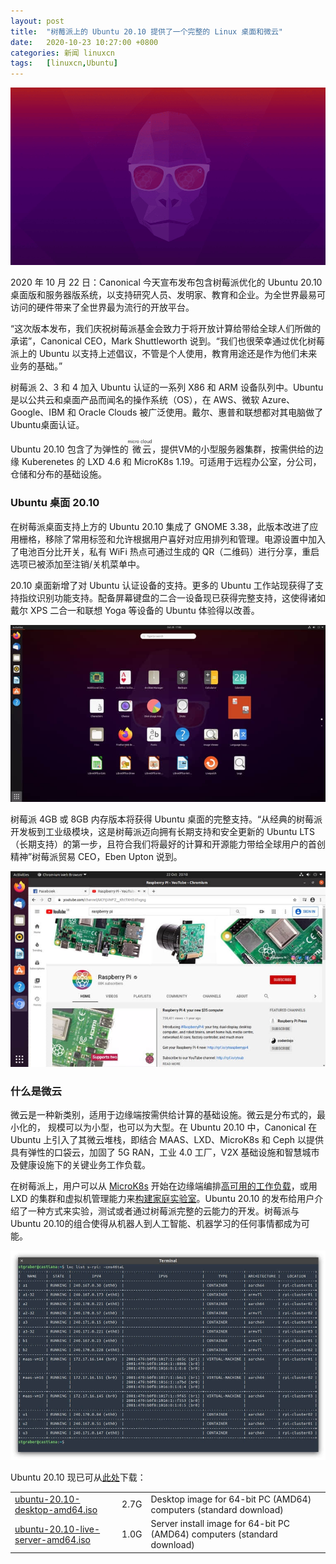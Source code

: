 ```yaml
---
layout: post
title:	"树莓派上的 Ubuntu 20.10 提供了一个完整的 Linux 桌面和微云"
date:	2020-10-23 10:27:00 +0800 
categories:	新闻 linuxcn 
tags:	[linuxcn,Ubuntu]
---
```



![](/Asserts/Images/album/202010/23/093617ydl2dtooo5o45it0.png)


2020 年 10 月 22 日：Canonical 今天宣布发布包含树莓派优化的 Ubuntu 20.10 桌面版和服务器版系统，以支持研究人员、发明家、教育和企业。为全世界最易可访问的硬件带来了全世界最为流行的开放平台。


“这次版本发布，我们庆祝树莓派基金会致力于将开放计算给带给全球人们所做的承诺”，Canonical CEO，Mark Shuttleworth 说到。“我们也很荣幸通过优化树莓派上的 Ubuntu 以支持上述倡议，不管是个人使用，教育用途还是作为他们未来业务的基础。”


树莓派 2、3 和 4 加入 Ubuntu 认证的一系列 X86 和 ARM 设备队列中。Ubuntu 是以公共云和桌面产品而闻名的操作系统（OS），在 AWS、微软 Azure、Google、IBM 和 Oracle Clouds 被广泛使用。戴尔、惠普和联想都对其电脑做了Ubuntu桌面认证。


Ubuntu 20.10 包含了为弹性的<ruby> 微云 <rp>  （ </rp> <rt>  micro cloud </rt> <rp>  ） </rp></ruby>，提供VM的小型服务器集群，按需供给的边缘 Kuberenetes 的 LXD 4.6 和 MicroK8s 1.19。可适用于远程办公室，分公司，仓储和分布的基础设施。


### Ubuntu 桌面 20.10


在树莓派桌面支持上方的 Ubuntu 20.10 集成了 GNOME 3.38，此版本改进了应用栅格，移除了常用标签和允许根据用户喜好对应用排列和管理。电源设置中加入了电池百分比开关，私有 WiFi 热点可通过生成的 QR（二维码）进行分享，重启选项已被添加至注销/关机菜单中。 


20.10 桌面新增了对 Ubuntu 认证设备的支持。更多的 Ubuntu 工作站现获得了支持指纹识别功能支持。配备屏幕键盘的二合一设备现已获得完整支持，这使得诸如戴尔 XPS 二合一和联想 Yoga 等设备的 Ubuntu 体验得以改善。


![](/Asserts/Images/album/202010/23/101523l0smpgh4zpepusge.jpg)


树莓派 4GB 或 8GB 内存版本将获得 Ubuntu 桌面的完整支持。“从经典的树莓派开发板到工业级模块，这是树莓派迈向拥有长期支持和安全更新的 Ubuntu LTS（长期支持）的第一步，且符合我们将最好的计算和开源能力带给全球用户的首创精神”树莓派贸易 CEO，Eben Upton 说到。


![](/Asserts/Images/album/202010/23/101810tff0089a3x0x3x23.jpg)


### 什么是微云


微云是一种新类别，适用于边缘端按需供给计算的基础设施。微云是分布式的，最小化的， 规模可以为小型，也可以为大型。在 Ubuntu 20.10 中，Canonical 在 Ubuntu 上引入了其微云堆栈，即结合 MAAS、LXD、MicroK8s 和 Ceph 以提供具有弹性的口袋云，加固了 5G RAN，工业 4.0 工厂，V2X 基础设施和智慧城市及健康设施下的关键业务工作负载。 


在树莓派上，用户可以从 [MicroK8s](https://ubuntu.com/tutorials/how-to-kubernetes-cluster-on-raspberry-pi#1-overview) 开始在边缘端编排[高可用的工作负载](https://cn.ubuntu.com/blog/microk8s-ha-minimal-kubernetes)，或用 LXD 的集群和虚拟机管理能力来[构建家庭实验室](https://cn.ubuntu.com/blog/lxd-raspberry-pi-micro-cloud-cluster)。Ubuntu 20.10 的发布给用户介绍了一种方式来实验，测试或者通过树莓派完整的云能力的开发。树莓派与 Ubuntu 20.10的组合使得从机器人到人工智能、机器学习的任何事情都成为可能。


![](/Asserts/Images/album/202010/23/101831i9uxuapq4hwv3302.jpg)


Ubuntu 20.10 现已可从[此处](https://ubuntu.com/download/desktop)下载：




|  |  |  |
| --- | --- | --- |
| [ubuntu-20.10-desktop-amd64.iso](https://releases.ubuntu.com/groovy/ubuntu-20.10-desktop-amd64.iso) | 2.7G | Desktop image for 64-bit PC (AMD64) computers (standard download) |
| [ubuntu-20.10-live-server-amd64.iso](https://releases.ubuntu.com/groovy/ubuntu-20.10-live-server-amd64.iso) | 1.0G | Server install image for 64-bit PC (AMD64) computers (standard download) |
